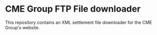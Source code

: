 CME Group FTP File downloader
=============================

This repository contains an XML settlement file
downloader for the CME Group's website.  
